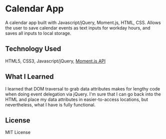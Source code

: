 # Calendar App
A calendar app built with Javascript/jQuery, Moment.js, HTML, CSS.  Allows the user to save calendar events as text inputs for workday hours, and saves all inputs to local storage.

## Technology Used
HTML5, CSS3, Javascript/jQuery, [Moment.js API](https://momentjs.com/)

## What I Learned
I learned that DOM traversal to grab data attributes makes for lengthy code when doing event delegation via jQuery.  I'm sure that I can go back into the HTML and place my data attributes in easier-to-access locations, but nevertheless, what I have is fully functional.

## License
MIT License
